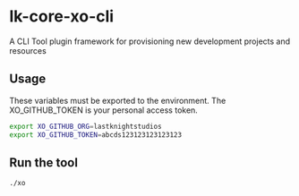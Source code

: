 # lk-core-xo-cli

A CLI Tool plugin framework for provisioning new development projects and resources

## Usage

These variables must be exported to the environment. The XO_GITHUB_TOKEN is your personal access token.

```bash
export XO_GITHUB_ORG=lastknightstudios
export XO_GITHUB_TOKEN=abcds123123123123123
```

## Run the tool

```bash
./xo
```
